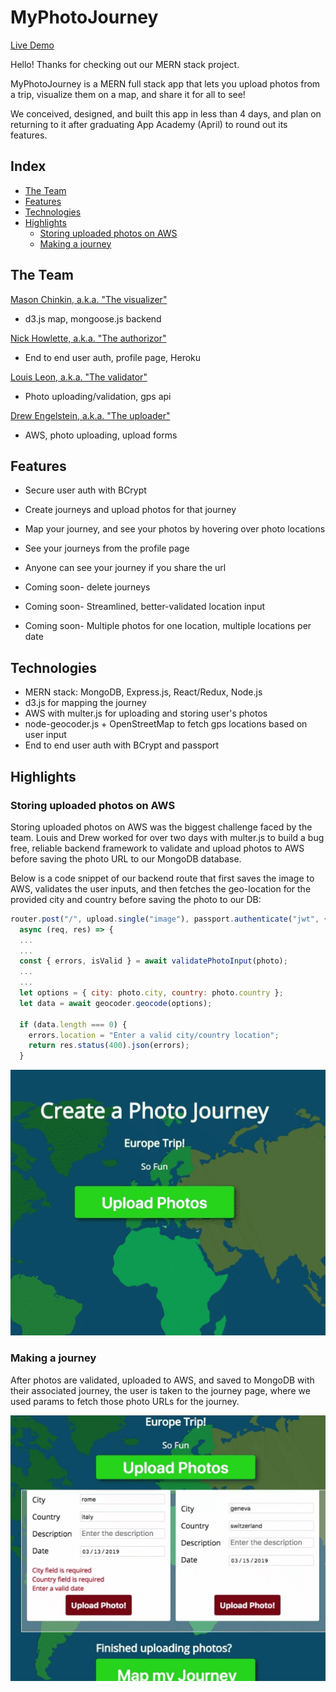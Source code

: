 # MyPhotoJourney

[Live Demo](https://myphotojourney.herokuapp.com "MyPhotoJourney")

Hello! Thanks for checking out our MERN stack project.

MyPhotoJourney is a MERN full stack app that lets you upload photos from a trip, visualize them on a map, and share it for all to see!

We conceived, designed, and built this app in less than 4 days, and plan on returning to it after graduating App Academy (April) to round out its features.

## Index

* [The Team](https://github.com/MasonChinkin/MyPhotoJourney/blob/master/README.md#The-Team)
* [Features](https://github.com/MasonChinkin/MyPhotoJourney/blob/master/README.md#features)
* [Technologies](https://github.com/MasonChinkin/MyPhotoJourney/blob/master/README.md#technologies)
* [Highlights](https://github.com/MasonChinkin/MyPhotoJourney/blob/master/README.md#highlights)
  * [Storing uploaded photos on AWS](https://github.com/MasonChinkin/MyPhotoJourney/blob/master/README.md#Storing-uploaded-photos-on-AWS)
  * [Making a journey](https://github.com/MasonChinkin/MyPhotoJourney/blob/master/README.md#Making-a-journey)
  
## The Team

[Mason Chinkin, a.k.a. "The visualizer"](https://github.com/MasonChinkin)
* d3.js map, mongoose.js backend

[Nick Howlette, a.k.a. "The authorizor"](https://github.com/Nick-Howlett)
* End to end user auth, profile page, Heroku

[Louis Leon, a.k.a. "The validator"](https://github.com/Louis-C-Leon)
* Photo uploading/validation, gps api

[Drew Engelstein, a.k.a. "The uploader"](https://github.com/ase1210)
* AWS, photo uploading, upload forms
  
## Features

* Secure user auth with BCrypt
* Create journeys and upload photos for that journey
* Map your journey, and see your photos by hovering over photo locations
* See your journeys from the profile page
* Anyone can see your journey if you share the url

* Coming soon- delete journeys
* Coming soon- Streamlined, better-validated location input
* Coming soon- Multiple photos for one location, multiple locations per date

## Technologies

* MERN stack: MongoDB, Express.js, React/Redux, Node.js
* d3.js for mapping the journey
* AWS with multer.js for uploading and storing user's photos
* node-geocoder.js + OpenStreetMap to fetch gps locations based on user input
* End to end user auth with BCrypt and passport

## Highlights

### Storing uploaded photos on AWS
Storing uploaded photos on AWS was the biggest challenge faced by the team. Louis and Drew worked for over two days with multer.js to build a bug free, reliable backend framework to validate and upload photos to AWS before saving the photo URL to our MongoDB database.

Below is a code snippet of our backend route that first saves the image to AWS, validates the user inputs, and then fetches the geo-location for the provided city and country before saving the photo to our DB:
```Javascript
router.post("/", upload.single("image"), passport.authenticate("jwt", { session: false }),
  async (req, res) => {
  ...
  ...
  const { errors, isValid } = await validatePhotoInput(photo);
  ...
  ...
  let options = { city: photo.city, country: photo.country };
  let data = await geocoder.geocode(options);

  if (data.length === 0) {
    errors.location = "Enter a valid city/country location";
    return res.status(400).json(errors);
  }

```

![](https://github.com/MasonChinkin/MyPhotoJourney/blob/dev/frontend/public/photoJourneyPhotoUpload.gif?raw=true)

### Making a journey
After photos are validated, uploaded to AWS, and saved to MongoDB with their associated journey, the user is taken to the journey page, where we used params to fetch those photo URLs for the journey.

![](https://github.com/MasonChinkin/MyPhotoJourney/blob/dev/frontend/public/photoJourneyUploadToMap.gif?raw=true)
